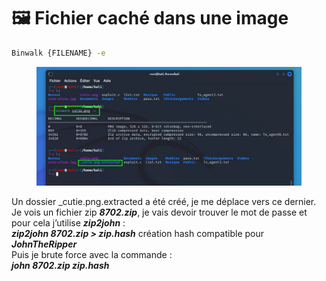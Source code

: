 # 🖼 Fichier caché dans une image

```bash
Binwalk {FILENAME} -e
```

<figure><img src="../.gitbook/assets/image (42).png" alt=""><figcaption></figcaption></figure>

&#x20;Un dossier \_cutie.png.extracted a été créé, je me déplace vers ce dernier. Je vois un fichier zip _**8702.zip**_, je vais devoir trouver le mot de passe et pour cela j’utilise _**zip2john**_ :\
_**zip2john 8702.zip > zip.hash**_   création hash compatible pour _**JohnTheRipper**_\
Puis je brute force avec la commande :\
_**john 8702.zip zip.hash**_
